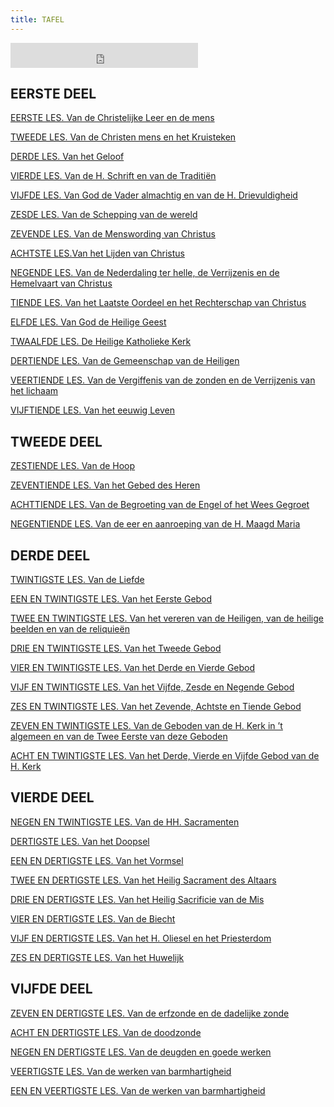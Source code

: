 ```yaml
---
title: TAFEL
---
```


<style type="text/css" rel="stylesheet">
a { background: none !important; } /* remove underline */
</style>

<iframe class="searchbox" src="https://duckduckgo.com/search.html?site=mechelse.gelovenleren.net&prefill=Zoeken&bgcolor=fffff8&k1=-1&kt=g&ka=g&kae=r&k7=%23fffff8&kj=%23fffff8&kx=e&kac=-1&kl=be-nl" style="overflow:hidden;margin:0;padding:0;height:40px;" frameborder="0"></iframe>

<script async src="https://cse.google.com/cse.js?cx=80c8fd245047429fb"></script>
<div class="gcse-search"></div>

## EERSTE DEEL

[EERSTE LES. Van de Christelijke Leer en de mens](les-01.html)

[TWEEDE LES. Van de Christen mens en het Kruisteken](les-02.html)

[DERDE LES. Van het Geloof](les-03.html)

[VIERDE LES. Van de H. Schrift en van de Traditiën](les-04.html)

[VIJFDE LES. Van God de Vader almachtig en van de H. Drievuldigheid](les-05.html)

[ZESDE LES. Van de Schepping van de wereld](les-06.html)

[ZEVENDE LES. Van de Menswording van Christus](les-07.html)

[ACHTSTE LES.Van het Lijden van Christus](les-08.html)

[NEGENDE LES. Van de Nederdaling ter helle, de Verrijzenis en de Hemelvaart van Christus](les-09.html)

[TIENDE LES. Van het Laatste Oordeel en het Rechterschap van Christus](les-10.html)

[ELFDE LES. Van God de Heilige Geest](les-11.html)

[TWAALFDE LES. De Heilige Katholieke Kerk](les-12.html)

[DERTIENDE LES. Van de Gemeenschap van de Heiligen](les-13.html)

[VEERTIENDE LES. Van de Vergiffenis van de zonden en de Verrijzenis van het lichaam](les-14.html)

[VIJFTIENDE LES. Van het eeuwig Leven](les-15.html)

## TWEEDE DEEL

[ZESTIENDE LES. Van de Hoop](les-16.html)

[ZEVENTIENDE LES. Van het Gebed des Heren](les-17.html)

[ACHTTIENDE LES. Van de Begroeting van de Engel of het Wees Gegroet](les-18.html)

[NEGENTIENDE LES. Van de eer en aanroeping van de H. Maagd Maria](les-19.html)

## DERDE DEEL

[TWINTIGSTE LES. Van de Liefde](les-20.html)

[EEN EN TWINTIGSTE LES. Van het Eerste Gebod](les-21.html)

[TWEE EN TWINTIGSTE LES. Van het vereren van de Heiligen, van de heilige beelden en van de reliquieën](les-22.html)

[DRIE EN TWINTIGSTE LES. Van het Tweede Gebod](les-23.html)

[VIER EN TWINTIGSTE LES. Van het Derde en Vierde Gebod](les-24.html)

[VIJF EN TWINTIGSTE LES. Van het Vijfde, Zesde en Negende Gebod](les-25.html)

[ZES EN TWINTIGSTE LES. Van het Zevende, Achtste en Tiende Gebod](les-26.html)

[ZEVEN EN TWINTIGSTE LES. Van de Geboden van de H. Kerk in ’t algemeen en van de Twee Eerste van deze Geboden](les-27.html)

[ACHT EN TWINTIGSTE LES. Van het Derde, Vierde en Vijfde Gebod van de H. Kerk](les-28.html)

## VIERDE DEEL

[NEGEN EN TWINTIGSTE LES. Van de HH. Sacramenten](les-29.html)

[DERTIGSTE LES. Van het Doopsel](les-30.html)

[EEN EN DERTIGSTE LES. Van het Vormsel](les-31.html)

[TWEE EN DERTIGSTE LES. Van het Heilig Sacrament des Altaars](les-32.html)

[DRIE EN DERTIGSTE LES. Van het Heilig Sacrificie van de Mis](les-33.html)

[VIER EN DERTIGSTE LES. Van de Biecht](les-34.html)

[VIJF EN DERTIGSTE LES. Van het H. Oliesel en het Priesterdom](les-35.html)

[ZES EN DERTIGSTE LES. Van het Huwelijk](les-36.html)

## VIJFDE DEEL

[ZEVEN EN DERTIGSTE LES. Van de erfzonde en de dadelijke zonde](les-37.html)

[ACHT EN DERTIGSTE LES. Van de doodzonde](les-38.html)

[NEGEN EN DERTIGSTE LES. Van de deugden en goede werken](les-39.html)

[VEERTIGSTE LES. Van de werken van barmhartigheid](les-40.html)

[EEN EN VEERTIGSTE LES. Van de werken van barmhartigheid](les-41.html)

